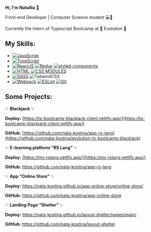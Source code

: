 
**Hi, I'm Natallia** 👋

Front-end Developer | Computer Science student 💻👩

Currently the intern of Typescript Bootcamp at :rocket: Evolution :rocket:

## My Skills:

 - [![JavaScript](https://camo.githubusercontent.com/b5e529b8d4f70d86674dbf22c842a570305c857e7083ae2345a9fe9d843443bc/68747470733a2f2f696d672e736869656c64732e696f2f62616467652f2d4a6176615363726970742d3044313131373f7374796c653d666f722d7468652d6261646765266c6f676f3d4a617661536372697074)](https://camo.githubusercontent.com/b5e529b8d4f70d86674dbf22c842a570305c857e7083ae2345a9fe9d843443bc/68747470733a2f2f696d672e736869656c64732e696f2f62616467652f2d4a6176615363726970742d3044313131373f7374796c653d666f722d7468652d6261646765266c6f676f3d4a617661536372697074)
 -  [![TypeScript](https://camo.githubusercontent.com/f21bb02dc199374863ec741cb9ccbf03064ddc5eaadf2783e453e232ed5cb86a/68747470733a2f2f696d672e736869656c64732e696f2f62616467652f2d547970655363726970742d3044313131373f7374796c653d666f722d7468652d6261646765266c6f676f3d54797065536372697074)](https://camo.githubusercontent.com/f21bb02dc199374863ec741cb9ccbf03064ddc5eaadf2783e453e232ed5cb86a/68747470733a2f2f696d672e736869656c64732e696f2f62616467652f2d547970655363726970742d3044313131373f7374796c653d666f722d7468652d6261646765266c6f676f3d54797065536372697074)
 - [![ReactJS](https://camo.githubusercontent.com/aea14b46f525753037b77b64329d68232b1be0ff8400373e1487473415493cec/68747470733a2f2f696d672e736869656c64732e696f2f62616467652f2d52656163744a532d3044313131373f7374796c653d666f722d7468652d6261646765266c6f676f3d5265616374)](https://camo.githubusercontent.com/aea14b46f525753037b77b64329d68232b1be0ff8400373e1487473415493cec/68747470733a2f2f696d672e736869656c64732e696f2f62616467652f2d52656163744a532d3044313131373f7374796c653d666f722d7468652d6261646765266c6f676f3d5265616374)    [![Redux](https://camo.githubusercontent.com/fde43fe4ce0738decf0f2bcd449b9b1d2d059e4536929fa2b90b49e0b933813c/68747470733a2f2f696d672e736869656c64732e696f2f62616467652f2d52656475782d3044313131373f7374796c653d666f722d7468652d6261646765266c6f676f3d5265647578)](https://camo.githubusercontent.com/fde43fe4ce0738decf0f2bcd449b9b1d2d059e4536929fa2b90b49e0b933813c/68747470733a2f2f696d672e736869656c64732e696f2f62616467652f2d52656475782d3044313131373f7374796c653d666f722d7468652d6261646765266c6f676f3d5265647578) [![styled-components](https://camo.githubusercontent.com/5b80f1bee42089b84a51be06360501b9d7719272038707c66cbd6b1a8dc4afa1/68747470733a2f2f696d672e736869656c64732e696f2f62616467652f2d5374796c65645f436f6d706f6e656e742d3044313131373f7374796c653d666f722d7468652d6261646765266c6f676f3d7374796c6564253230636f6d706f6e656e7473)](https://camo.githubusercontent.com/5b80f1bee42089b84a51be06360501b9d7719272038707c66cbd6b1a8dc4afa1/68747470733a2f2f696d672e736869656c64732e696f2f62616467652f2d5374796c65645f436f6d706f6e656e742d3044313131373f7374796c653d666f722d7468652d6261646765266c6f676f3d7374796c6564253230636f6d706f6e656e7473) 
 -  [![HTML](https://camo.githubusercontent.com/fad697c86dca706974a691e32fae9d5f6fdaae2f7fb661d825e456f0bf9169be/68747470733a2f2f696d672e736869656c64732e696f2f62616467652f2d48544d4c2d3044313131373f7374796c653d666f722d7468652d6261646765266c6f676f3d68746d6c35)](https://camo.githubusercontent.com/fad697c86dca706974a691e32fae9d5f6fdaae2f7fb661d825e456f0bf9169be/68747470733a2f2f696d672e736869656c64732e696f2f62616467652f2d48544d4c2d3044313131373f7374796c653d666f722d7468652d6261646765266c6f676f3d68746d6c35)   [![CSS MODULES](https://camo.githubusercontent.com/4d9e6925a5d266740e9b148f432090eb9ebd9330997c564ccbc8ce775cf8ce41/68747470733a2f2f696d672e736869656c64732e696f2f62616467652f2d4353535f4d6f64756c65732d3044313131373f7374796c653d666f722d7468652d6261646765266c6f676f3d63737333)](https://camo.githubusercontent.com/4d9e6925a5d266740e9b148f432090eb9ebd9330997c564ccbc8ce775cf8ce41/68747470733a2f2f696d672e736869656c64732e696f2f62616467652f2d4353535f4d6f64756c65732d3044313131373f7374796c653d666f722d7468652d6261646765266c6f676f3d63737333)
 -  [![SASS](https://camo.githubusercontent.com/e19261c3f278be62c81c4deb58a79cf2a5f4f724a4d5bcf7595c90cfc50ce0d9/68747470733a2f2f696d672e736869656c64732e696f2f62616467652f2d534153532d3044313131373f7374796c653d666f722d7468652d6261646765266c6f676f3d73617373)](https://camo.githubusercontent.com/e19261c3f278be62c81c4deb58a79cf2a5f4f724a4d5bcf7595c90cfc50ce0d9/68747470733a2f2f696d672e736869656c64732e696f2f62616467652f2d534153532d3044313131373f7374796c653d666f722d7468652d6261646765266c6f676f3d73617373) ![TailwindCSS](https://img.shields.io/badge/tailwindcss-%2338B2AC.svg?style=for-the-badge&logo=tailwind-css&logoColor=white)
 - [![Webpack](https://camo.githubusercontent.com/bfa16bd4ed5124cbe242c732d8f692140d885db41114be989bf8270b3fd49813/68747470733a2f2f696d672e736869656c64732e696f2f62616467652f2d5765627061636b2d3044313131373f7374796c653d666f722d7468652d6261646765266c6f676f3d5765627061636b)](https://camo.githubusercontent.com/bfa16bd4ed5124cbe242c732d8f692140d885db41114be989bf8270b3fd49813/68747470733a2f2f696d672e736869656c64732e696f2f62616467652f2d5765627061636b2d3044313131373f7374796c653d666f722d7468652d6261646765266c6f676f3d5765627061636b)  [![ESLint](https://camo.githubusercontent.com/0d2681d6bfd007a1f0eed4ad6c570a104aa9bd908a5f3bbb8363f8fbee1cb2d7/68747470733a2f2f696d672e736869656c64732e696f2f62616467652f2d45534c696e742d3044313131373f7374796c653d666f722d7468652d6261646765266c6f676f3d45534c696e74)](https://camo.githubusercontent.com/0d2681d6bfd007a1f0eed4ad6c570a104aa9bd908a5f3bbb8363f8fbee1cb2d7/68747470733a2f2f696d672e736869656c64732e696f2f62616467652f2d45534c696e742d3044313131373f7374796c653d666f722d7468652d6261646765266c6f676f3d45534c696e74)  [![Git](https://camo.githubusercontent.com/a77b56376c8b4d7b90352deda9b338828a5b1b94b7fdb1b9aa24765f27b92e38/68747470733a2f2f696d672e736869656c64732e696f2f62616467652f2d4769742d3044313131373f7374796c653d666f722d7468652d6261646765266c6f676f3d476974)](https://camo.githubusercontent.com/a77b56376c8b4d7b90352deda9b338828a5b1b94b7fdb1b9aa24765f27b92e38/68747470733a2f2f696d672e736869656c64732e696f2f62616467652f2d4769742d3044313131373f7374796c653d666f722d7468652d6261646765266c6f676f3d476974)

## Some Projects:


 ✨ **Blackjack** ✨
 
**Deploy:** [https://ts-bootcamp-blackjack-client.netlify.app/](https://ts-bootcamp-blackjack-client.netlify.app/)

**GitHub:** [https://github.com/nata-kostina/app-rs-lang](https://github.com/nata-kostina/evolution-ts-bootcamp-blackjack)

 ✨ **E-learning platform "RS Lang"** ✨
 
**Deploy:** [https://my-rslang.netlify.app/](https://my-rslang.netlify.app/)

**GitHub:** https://github.com/nata-kostina/app-rs-lang

 ✨ **App "Online Store"** ✨
 
**Deploy:** https://nata-kostina.github.io/app-online-store/online-store/

**GitHub:** https://github.com/nata-kostina/app-online-store

 ✨ **Landing Page “Shelter”** ✨
 
**Deploy:** https://nata-kostina.github.io/layout-shelter/pages/main/

**GitHub:** https://github.com/nata-kostina/layout-shelter
